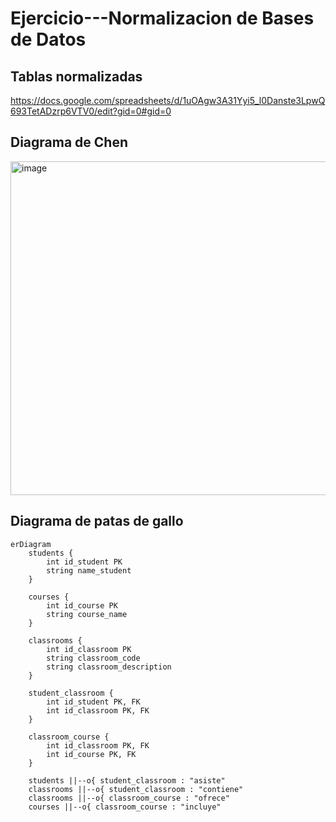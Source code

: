 # Ejercicio---Normalizacion de Bases de Datos

## Tablas normalizadas

https://docs.google.com/spreadsheets/d/1uOAgw3A31Yyi5_l0Danste3LpwQ693TetADzrp6VTV0/edit?gid=0#gid=0

## Diagrama de Chen

<img width="812" height="534" alt="image" src="https://github.com/user-attachments/assets/4c0daf11-1150-4245-96f0-d904a9d0575e" />

## Diagrama de patas de gallo

```mermaid
erDiagram
    students {
        int id_student PK
        string name_student
    }

    courses {
        int id_course PK
        string course_name
    }

    classrooms {
        int id_classroom PK
        string classroom_code
        string classroom_description
    }

    student_classroom {
        int id_student PK, FK
        int id_classroom PK, FK
    }

    classroom_course {
        int id_classroom PK, FK
        int id_course PK, FK
    }

    students ||--o{ student_classroom : "asiste"
    classrooms ||--o{ student_classroom : "contiene"
    classrooms ||--o{ classroom_course : "ofrece"
    courses ||--o{ classroom_course : "incluye"

```
